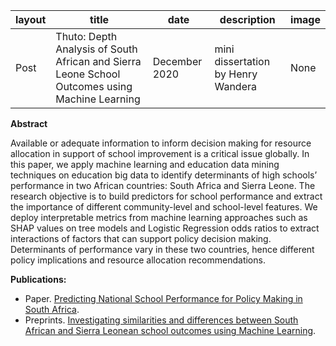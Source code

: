 layout | title | date | description | image
------------ | ------------- | ------------- | -------------| -------------
Post | Thuto: Depth Analysis of South African and Sierra Leone School Outcomes using Machine Learning |December 2020 | mini dissertation by Henry Wandera | None
 
 **Abstract**
 
 Available or adequate information to inform decision making for resource allocation in
support of school improvement is a critical issue globally. In this paper, we apply machine learning and education data mining techniques on education big data to identify
determinants of high schools’ performance in two African countries: South Africa and
Sierra Leone. The research objective is to build predictors for school performance and
extract the importance of different community-level and school-level features. We deploy interpretable metrics from machine learning approaches such as SHAP values on
tree models and Logistic Regression odds ratios to extract interactions of factors that
can support policy decision making. Determinants of performance vary in these two
countries, hence different policy implications and resource allocation recommendations.


**Publications:**
* Paper.
   [Predicting National School Performance for Policy Making in South Africa](https://ieeexplore.ieee.org/abstract/document/9004323.).
* Preprints. 
   [Investigating similarities and differences between South African and Sierra Leonean school outcomes using Machine Learning](https://arxiv.org/abs/2004.11369).
